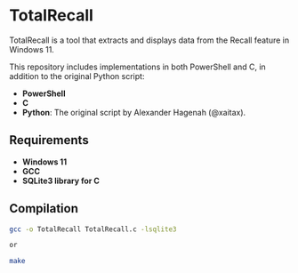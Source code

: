 # TotalRecall

TotalRecall is a tool that extracts and displays data from the Recall feature in Windows 11.


This repository includes implementations in both PowerShell and C, in addition to the original Python script:

- **PowerShell**
- **C**
- **Python**: The original script by Alexander Hagenah (@xaitax).

## Requirements

- **Windows 11**
- **GCC** 
- **SQLite3 library for C**

## Compilation

```bash
gcc -o TotalRecall TotalRecall.c -lsqlite3

or 

make
```
